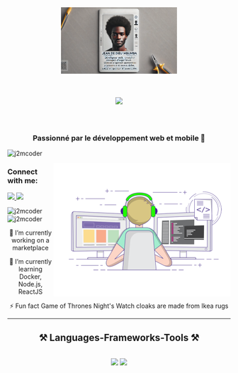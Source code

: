 <div align="center">
  <img height="150" src="./img/img.webp"  />
</div>
<h1 align="center">
    <img src="https://readme-typing-svg.herokuapp.com/?font=Righteous&size=35&center=true&vCenter=true&width=500&height=70&duration=4000&lines=Hi+There!+👋;+I'm+J2mCoder!;" />
</h1>
<br/>
<h3 align="center">Passionné par le développement web et mobile 🚀</h3>
<p align="left"> <img src="https://komarev.com/ghpvc/?username=j2mCoder&label=Profile%20views&color=0e75b6&style=flat" alt="j2mcoder" /> </p>
<img align="right" alt="Coding" width="400" src="https://raw.githubusercontent.com/devSouvik/devSouvik/master/gif3.gif">
<h3 align="left">Connect with me:</h3>
<p align="left">
  <a href="mailto:jeandedieumbumba2802@gmail.com">
    <img src="https://img.shields.io/badge/Gmail-333333?style=for-the-badge&logo=gmail&logoColor=red" />
  </a>
  <a href="https://www.linkedin.com/in/jean-de-dieu-mbumba-7415ba291/" target="_blank">
    <img src="https://img.shields.io/badge/LinkedIn-0077B5?style=for-the-badge&logo=linkedin&logoColor=white" target="_blank" />
  </a>
</p>
<p><img align="left" src="https://github-readme-stats.vercel.app/api/top-langs?username=j2mcoder&show_icons=true&locale=en&layout=compact" alt="j2mcoder" /></p>
<p>&nbsp;<img align="center" src="https://github-readme-stats.vercel.app/api?username=j2mcoder&show_icons=true&locale=en" alt="j2mcoder" /></p>
<div align="center">
🔭 I’m currently working on a marketplace

🌱 I’m currently learning Docker, Node.js, ReactJS

⚡ Fun fact Game of Thrones Night's Watch cloaks are made from Ikea rugs

 </div>
<hr/>
<h2 align="center">⚒️ Languages-Frameworks-Tools ⚒️</h2>
<br/>
<div align="center">
    <img src="https://skillicons.dev/icons?i=react,bootstrap,html,css,vscode,github,figma,tailwind,git" />
    <img src="https://skillicons.dev/icons?i=nodejs,python,javascript,typescript,express,firebase,mongodb,nextjs,mysql" /><br>
</div>
<br/>

</div>
<br/>
